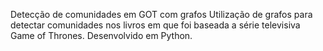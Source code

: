 Detecção de comunidades em GOT com grafos
Utilização de grafos para detectar comunidades nos livros em que foi baseada a série televisiva Game of Thrones.
Desenvolvido em Python.
